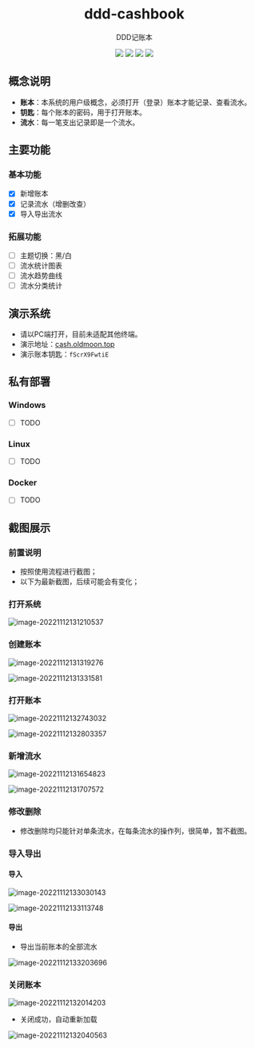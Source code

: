 <div align="center">
<h1>ddd-cashbook</h1>
</div>
<p align="center">
DDD记账本
</p>
<p align="center">
  <img src="https://img.shields.io/github/stars/DingDangDog/ddd-cashbook" />
  <img src="https://img.shields.io/github/forks/DingDangDog/ddd-cashbook" />
  <img src="https://img.shields.io/github/issues/DingDangDog/ddd-cashbook?color=important" />
  <img src="https://img.shields.io/badge/license-MIT-yellow.svg" />
</p>

## 概念说明

- **账本**：本系统的用户级概念，必须打开（登录）账本才能记录、查看流水。
- **钥匙**：每个账本的密码，用于打开账本。
- **流水**：每一笔支出记录即是一个流水。

## 主要功能

### 基本功能

- [x]  新增账本
- [x]  记录流水（增删改查）
- [x]  导入导出流水

### 拓展功能

- [ ]  主题切换：黑/白
- [ ]  流水统计图表
- [ ]  流水趋势曲线
- [ ]  流水分类统计

## 演示系统

- 请以PC端打开，目前未适配其他终端。
- 演示地址：[cash.oldmoon.top](http://cash.oldmoon.top/)
- 演示账本钥匙：`fScrX9FwtiE`

## 私有部署

### Windows

- [ ] TODO

### Linux

- [ ] TODO

### Docker

- [ ] TODO


## 截图展示


### 前置说明

- 按照使用流程进行截图；
- 以下为最新截图，后续可能会有变化；

### 打开系统

![image-20221112131210537](./images/image-20221112131210537.png)

### 创建账本

![image-20221112131319276](./images/image-20221112131319276.png)

![image-20221112131331581](./images/image-20221112131331581.png)

### 打开账本

![image-20221112132743032](./images/image-20221112132743032.png)

![image-20221112132803357](./images/image-20221112132803357.png)

### 新增流水

![image-20221112131654823](./images/image-20221112131654823.png)

![image-20221112131707572](./images/image-20221112131707572.png)

### 修改删除

- 修改删除均只能针对单条流水，在每条流水的操作列，很简单，暂不截图。

### 导入导出

#### 导入

![image-20221112133030143](./images/image-20221112133030143.png)

![image-20221112133113748](./images/image-20221112133113748.png)

#### 导出

- 导出当前账本的全部流水

![image-20221112133203696](./images/image-20221112133203696.png)

### 关闭账本

![image-20221112132014203](./images/image-20221112132014203.png)

- 关闭成功，自动重新加载

![image-20221112132040563](./images/image-20221112132040563.png)

